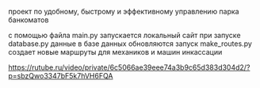 проект по удобному, быстрому и эффективному управлению парка банкоматов

с помощью файла main.py запускается локальный сайт
при запуске database.py данные в базе данных обновляются
запуск make_routes.py создает новые маршруты для механиков и машин инкассации

https://rutube.ru/video/private/6c5066ae39eee74a3b9c65d383d304d2/?p=sbzQwo3347bF5k7hVH6FQA